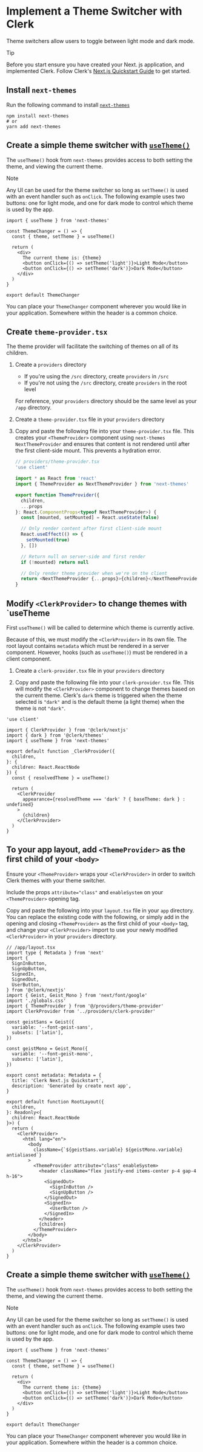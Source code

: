 # Implement a Theme Switcher with Clerk

Theme switchers allow users to toggle between light mode and dark mode.

> [!TIP]
> Before you start ensure you have created your Next. js application, and implemented Clerk.
> Follow Clerk's [Next.js Quickstart Guide](https://clerk.com/docs/quickstarts/nextjs) to get started.

## Install `next-themes`

Run the following command to install [`next-themes`](https://github.com/pacocoursey/next-themes)

```shell
npm install next-themes
# or
yarn add next-themes
```

## Create a simple theme switcher with [`useTheme()`](https://github.com/pacocoursey/next-themes?tab=readme-ov-file#usetheme)

The `useTheme()` hook from `next-themes` provides access to both setting the theme, and viewing the current theme.

> [!NOTE]
> Any UI can be used for the theme switcher so long as `setTheme()` is used with an event handler such as `onClick`. The following example uses two buttons: one for light mode, and one for dark mode to control which theme is used by the app.

```tsx
import { useTheme } from 'next-themes'

const ThemeChanger = () => {
  const { theme, setTheme } = useTheme()

  return (
    <div>
      The current theme is: {theme}
      <button onClick={() => setTheme('light')}>Light Mode</button>
      <button onClick={() => setTheme('dark')}>Dark Mode</button>
    </div>
  )
}

export default ThemeChanger
```

You can place your `ThemeChanger` component wherever you would like in your application. Somewhere within the header is a common choice.

## Create `theme-provider.tsx`

The theme provider will facilitate the switching of themes on all of its children.

1. Create a `providers` directory

   - If you're using the `/src` directory, create `providers` in `/src`
   - If you're not using the `/src` directory, create `providers` in the root level

   For reference, your `providers` directory should be the same level as your `/app` directory.

2. Create a `theme-provider.tsx` file in your `providers` directory

3. Copy and paste the following file into your `theme-provider.tsx` file. This creates your `<ThemeProvider>` component using `next-themes` `NextThemeProvider` and ensures that content is not rendered until after the first client-side mount. This prevents a hydration error.

   ```typescript
   // providers/theme-provider.tsx
   'use client'

   import * as React from 'react'
   import { ThemeProvider as NextThemeProvider } from 'next-themes'

   export function ThemeProvider({
     children,
     ...props
   }: React.ComponentProps<typeof NextThemeProvider>) {
     const [mounted, setMounted] = React.useState(false)

     // Only render content after first client-side mount
     React.useEffect(() => {
       setMounted(true)
     }, [])

     // Return null on server-side and first render
     if (!mounted) return null

     // Only render theme provider when we're on the client
     return <NextThemeProvider {...props}>{children}</NextThemeProvider>
   }
   ```

## Modify `<ClerkProvider>` to change themes with `useTheme

First `useTheme()` will be called to determine which theme is currently active.

Because of this, we must modify the `<ClerkProvider>` in its own file. The root layout contains `metadata` which must be rendered in a server component. However, hooks (such as `useTheme()`) must be rendered in a client component.

1. Create a `clerk-provider.tsx` file in your `providers` directory

2. Copy and paste the following file into your `clerk-provider.tsx` file. This will modify the `<ClerkProvider>` component to change themes based on the current theme. Clerk's `dark` theme is triggered when the theme selected is `"dark"` and is the default theme (a light theme) when the theme is not `"dark"`.

```tsx
'use client'

import { ClerkProvider } from '@clerk/nextjs'
import { dark } from '@clerk/themes'
import { useTheme } from 'next-themes'

export default function _ClerkProvider({
  children,
}: {
  children: React.ReactNode
}) {
  const { resolvedTheme } = useTheme()

  return (
    <ClerkProvider
      appearance={resolvedTheme === 'dark' ? { baseTheme: dark } : undefined}
    >
      {children}
    </ClerkProvider>
  )
}
```

## To your app layout, add `<ThemeProvider>` as the first child of your `<body>`

Ensure your `<ThemeProvider>` wraps your `<ClerkProvider>` in order to switch Clerk themes with your theme switcher.

Include the props `attribute="class"` and `enableSystem` on your `<ThemeProvider>` opening tag.

Copy and paste the following into your `layout.tsx` file in your `app` directory. You can replace the existing code with the following, or simply add in the opening and closing `<ThemeProvider>` as the first child of your `<body>` tag, and change your `<ClerkProvider>` import to use your newly modified `<ClerkProvider>` in your `providers` directory.

```tsx
// /app/layout.tsx
import type { Metadata } from 'next'
import {
  SignInButton,
  SignUpButton,
  SignedIn,
  SignedOut,
  UserButton,
} from '@clerk/nextjs'
import { Geist, Geist_Mono } from 'next/font/google'
import './globals.css'
import { ThemeProvider } from '@/providers/theme-provider'
import ClerkProvider from '../providers/clerk-provider'

const geistSans = Geist({
  variable: '--font-geist-sans',
  subsets: ['latin'],
})

const geistMono = Geist_Mono({
  variable: '--font-geist-mono',
  subsets: ['latin'],
})

export const metadata: Metadata = {
  title: 'Clerk Next.js Quickstart',
  description: 'Generated by create next app',
}

export default function RootLayout({
  children,
}: Readonly<{
  children: React.ReactNode
}>) {
  return (
    <ClerkProvider>
      <html lang="en">
        <body
          className={`${geistSans.variable} ${geistMono.variable} antialiased`}
        >
          <ThemeProvider attribute="class" enableSystem>
            <header className="flex justify-end items-center p-4 gap-4 h-16">
              <SignedOut>
                <SignInButton />
                <SignUpButton />
              </SignedOut>
              <SignedIn>
                <UserButton />
              </SignedIn>
            </header>
            {children}
          </ThemeProvider>
        </body>
      </html>
    </ClerkProvider>
  )
}
```

## Create a simple theme switcher with [`useTheme()`](https://github.com/pacocoursey/next-themes?tab=readme-ov-file#usetheme)

The `useTheme()` hook from `next-themes` provides access to both setting the theme, and viewing the current theme.

> [!NOTE]
> Any UI can be used for the theme switcher so long as `setTheme()` is used with an event handler such as `onClick`. The following example uses two buttons: one for light mode, and one for dark mode to control which theme is used by the app.

```tsx
import { useTheme } from 'next-themes'

const ThemeChanger = () => {
  const { theme, setTheme } = useTheme()

  return (
    <div>
      The current theme is: {theme}
      <button onClick={() => setTheme('light')}>Light Mode</button>
      <button onClick={() => setTheme('dark')}>Dark Mode</button>
    </div>
  )
}

export default ThemeChanger
```

You can place your `ThemeChanger` component wherever you would like in your application. Somewhere within the header is a common choice.
